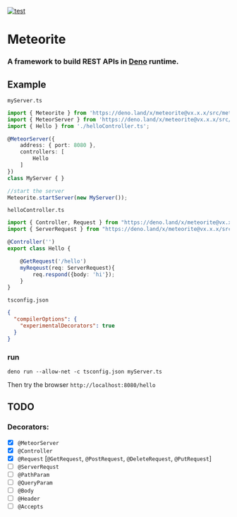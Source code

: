 
[![test](https://github.com/AhmedAlYousif/meteorite/workflows/test/badge.svg)](https://github.com/AhmedAlYousif/meteorite/actions?query=workflow%3Atest)

# Meteorite
### A framework to build REST APIs in [Deno](https://deno.land/) runtime.

## Example

`myServer.ts`
```typescript
import { Meteorite } from 'https://deno.land/x/meteorite@vx.x.x/src/meteorite.ts';
import { MeteorServer } from 'https://deno.land/x/meteorite@vx.x.x/src/decorators/decorators.ts';
import { Hello } from './helloController.ts';

@MeteorServer({
    address: { port: 8080 },
    controllers: [
        Hello
    ]
})
class MyServer { }

//start the server
Meteorite.startServer(new MyServer());
```

`helloController.ts`
```typescript
import { Controller, Request } from "https://deno.land/x/meteorite@vx.x.x/src/decorators/decorators.ts";
import { ServerRequest } from "https://deno.land/x/meteorite@vx.x.x/src/package.ts";

@Controller('')
export class Hello {

    @GetRequest('/hello')
    myReqeust(req: ServerRequest){
        req.respond({body: 'hi'});
    }
}
```

`tsconfig.json`
```json
{
  "compilerOptions": {
    "experimentalDecorators": true
  }
}
```

### run
`deno run --allow-net -c tsconfig.json myServer.ts`

Then try the browser `http://localhost:8080/hello`



## TODO

### Decorators:
-   [x] `@MeteorServer`
-   [x] `@Controller`
-   [x] `@Request` [`@GetRequest`, `@PostRequest`, `@DeleteRequest`, `@PutRequest`]
-   [ ] `@ServerRequst`
-   [ ] `@PathParam`
-   [ ] `@QueryParam`
-   [ ] `@Body`
-   [ ] `@Header`
-   [ ] `@Accepts`
